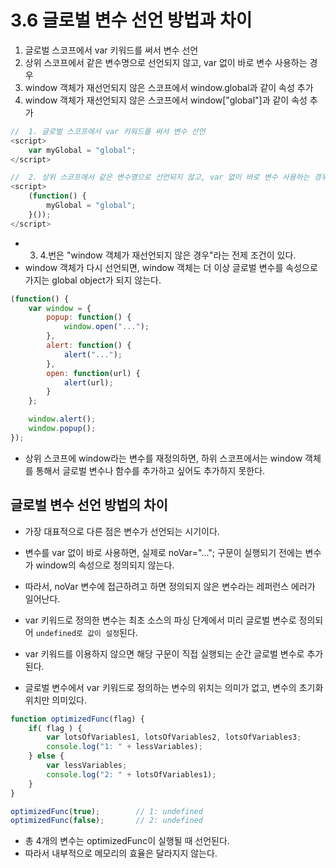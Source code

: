 # 3.6 글로벌 변수 선언 방법과 차이
1. 글로벌 스코프에서 var 키워드를 써서 변수 선언
2. 상위 스코프에서 같은 변수명으로 선언되지 않고, var 없이 바로 변수 사용하는 경우
3. window 객체가 재선언되지 않은 스코프에서 window.global과 같이 속성 추가
4. window 객체가 재선언되지 않은 스코프에서 window["global"]과 같이 속성 추가

```javascript
//  1. 글로벌 스코프에서 var 키워드를 써서 변수 선언
<script>
    var myGlobal = "global";
</script>

//  2. 상위 스코프에서 같은 변수명으로 선언되지 않고, var 없이 바로 변수 사용하는 경우
<script>
    (function() {
        myGlobal = "global";
    }());
</script>
```

- 3. 4.번은 "window 객체가 재선언되지 않은 경우"라는 전제 조건이 있다.
- window 객체가 다시 선언되면, window 객체는 더 이상 글로벌 변수를 속성으로 가지는 global object가 되지 않는다.
```javascript
(function() {
    var window = {
        popup: function() {
            window.open("...");
        },
        alert: function() {
            alert("...");
        },
        open: function(url) {
            alert(url);
        }
    };

    window.alert();
    window.popup();
});
```
- 상위 스코프에 window라는 변수를 재정의하면, 하위 스코프에서는 window 객체를 통해서 글로벌 변수나 함수를 추가하고 싶어도 추가하지 못한다.

## 글로벌 변수 선언 방법의 차이
- 가장 대표적으로 다른 점은 변수가 선언되는 시기이다.

- 변수를 var 없이 바로 사용하면, 실제로 noVar="..."; 구문이 실행되기 전에는 변수가 window의 속성으로 정의되지 않는다.
- 따라서, noVar 변수에 접근하려고 하면 정의되지 않은 변수라는 레퍼런스 에러가 일어난다.
- var 키워드로 정의한 변수는 최초 소스의 파싱 단계에서 미리 글로벌 변수로 정의되어 ```undefined로 값이 설정```된다.
- var 키워드를 이용하지 않으면 해당 구문이 직접 실행되는 순간 글로벌 변수로 추가된다.

- 글로벌 변수에서 var 키워드로 정의하는 변수의 위치는 의미가 없고, 변수의 초기화 위치만 의미있다.
```javascript
function optimizedFunc(flag) {
    if( flag ) {
        var lotsOfVariables1, lotsOfVariables2, lotsOfVariables3;
        console.log("1: " + lessVariables);
    } else {
        var lessVariables;
        console.log("2: " + lotsOfVariables1);
    }
}

optimizedFunc(true);        // 1: undefined
optimizedFunc(false);       // 2: undefined
```

- 총 4개의 변수는 optimizedFunc이 실행될 때 선언된다.
- 따라서 내부적으로 메모리의 효율은 달라지지 않는다.
